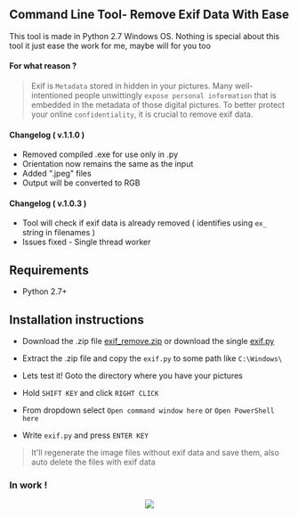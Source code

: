 ## Command Line Tool- Remove Exif Data With Ease
This tool is made in Python 2.7 Windows OS. Nothing is special about this tool it just ease the work for me, maybe will for you too
#### For what reason  ?
> Exif is `Metadata` stored in hidden in your pictures. Many well-intentioned people unwittingly `expose personal information` that is embedded in the metadata of those digital pictures. To better protect your online `confidentiality`, it is crucial to remove exif data. 
#### Changelog ( v.1.1.0 ) 
* Removed compiled .exe for use only in .py
* Orientation now remains the same as the input
* Added ".jpeg" files
* Output will be converted to RGB
#### Changelog ( v.1.0.3 ) 
* Tool will check if exif data is already removed ( identifies using `ex_` string in filenames )
* Issues fixed - Single thread worker
## Requirements
* Python 2.7+
## Installation instructions
* Download the .zip file [exif_remove.zip](https://github.com/mateusjdev/Exif-Remove/archive/master.zip) or download the single [exif.py](https://raw.githubusercontent.com/mateusjdev/Exif-Remove/master/exif.py)

* Extract the .zip file and copy the `exif.py` to some path like `C:\Windows\`
* Lets test it! Goto the directory where you have your pictures
* Hold `SHIFT KEY` and click `RIGHT CLICK`
* From dropdown select `Open command window here` or `Open PowerShell here`
* Write `exif.py` and press `ENTER KEY`
> It'll regenerate the image files without exif data and save them, also auto delete the files with exif data

### In work !
<p align="center">
  <img src="exif_example.gif">
</p>
